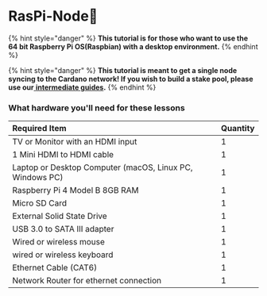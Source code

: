 # RasPi-Node🍓

{% hint style="danger" %}
**This tutorial is for those who want to use the 64 bit Raspberry Pi OS\(Raspbian\) with a desktop environment.**
{% endhint %}

{% hint style="danger" %}
**This tutorial is meant to get a single node syncing to the Cardano network! If you wish to build a stake pool, please use our**[ **intermediate guides**](../../intermediate-guide/pi-pool-tutorial/pi-node/)**.**
{% endhint %}

### What hardware you'll need for these lessons

| Required Item | Quantity |
| :--- | :--- |
| TV or Monitor with an HDMI input | 1 |
| 1 Mini HDMI to HDMI cable | 1 |
| Laptop or Desktop Computer \(macOS, Linux PC, Windows PC\) | 1 |
| Raspberry Pi 4 Model B 8GB RAM | 1 |
| Micro SD Card | 1 |
| External Solid State Drive | 1 |
| USB 3.0 to SATA III adapter | 1 |
| Wired or wireless mouse | 1 |
| wired or wireless keyboard | 1 |
| Ethernet Cable \(CAT6\) | 1 |
| Network Router for ethernet connection | 1 |

